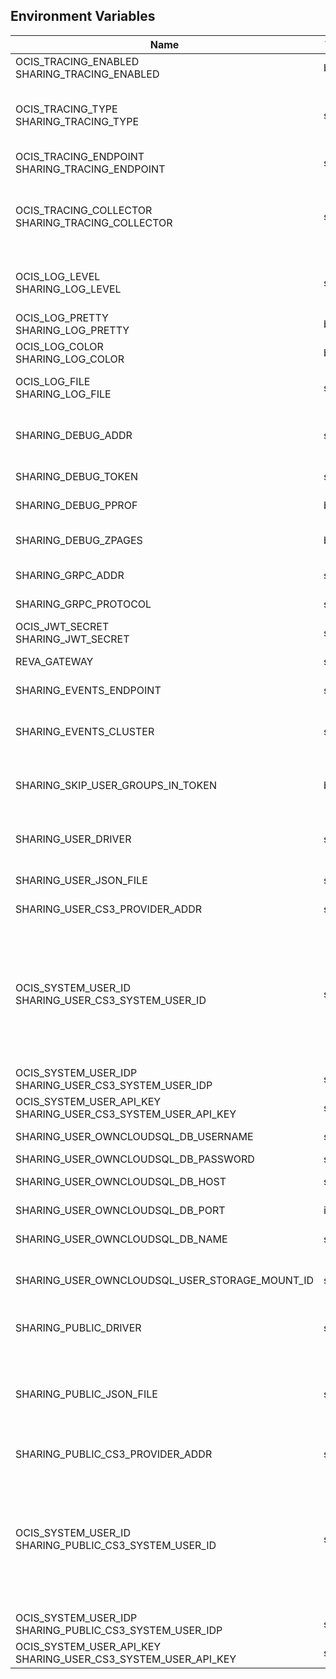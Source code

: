 ## Environment Variables

| Name | Type | Default Value | Description |
|------|------|---------------|-------------|
| OCIS_TRACING_ENABLED<br/>SHARING_TRACING_ENABLED | bool | false | Activates tracing.|
| OCIS_TRACING_TYPE<br/>SHARING_TRACING_TYPE | string |  | The type of tracing. Defaults to "", which is the same as "jaeger". Allowed tracing types are "jaeger" and "" as of now.|
| OCIS_TRACING_ENDPOINT<br/>SHARING_TRACING_ENDPOINT | string |  | The endpoint of the tracing agent.|
| OCIS_TRACING_COLLECTOR<br/>SHARING_TRACING_COLLECTOR | string |  | The HTTP endpoint for sending spans directly to a collector, i.e. http://jaeger-collector:14268/api/traces. Only used if the tracing endpoint is unset.|
| OCIS_LOG_LEVEL<br/>SHARING_LOG_LEVEL | string |  | The log level. Valid values are: "panic", "fatal", "error", "warn", "info", "debug", "trace".|
| OCIS_LOG_PRETTY<br/>SHARING_LOG_PRETTY | bool | false | Activates pretty log output.|
| OCIS_LOG_COLOR<br/>SHARING_LOG_COLOR | bool | false | Activates colorized log output.|
| OCIS_LOG_FILE<br/>SHARING_LOG_FILE | string |  | The path to the log file. Activates logging to this file if set.|
| SHARING_DEBUG_ADDR | string | 127.0.0.1:9151 | Bind address of the debug server, where metrics, health, config and debug endpoints will be exposed.|
| SHARING_DEBUG_TOKEN | string |  | Token to secure the metrics endpoint|
| SHARING_DEBUG_PPROF | bool | false | Enables pprof, which can be used for profiling|
| SHARING_DEBUG_ZPAGES | bool | false | Enables zpages, which can be used for collecting and viewing in-memory traces.|
| SHARING_GRPC_ADDR | string | 127.0.0.1:9150 | The bind address of the GRPC service.|
| SHARING_GRPC_PROTOCOL | string | tcp | The transport protocol of the grpc service.|
| OCIS_JWT_SECRET<br/>SHARING_JWT_SECRET | string |  | The secret to mint and validate jwt tokens.|
| REVA_GATEWAY | string | 127.0.0.1:9142 | The CS3 gateway endpoint.|
| SHARING_EVENTS_ENDPOINT | string | 127.0.0.1:9233 | the address of the streaming service|
| SHARING_EVENTS_CLUSTER | string | ocis-cluster | the clusterID of the streaming service. Mandatory when using nats|
| SHARING_SKIP_USER_GROUPS_IN_TOKEN | bool | false | Disables the loading of user's group memberships from the reva access token.|
| SHARING_USER_DRIVER | string | cs3 | Driver to be used to persist shares. Possible values: "json", "cs3", "owncloudsql"|
| SHARING_USER_JSON_FILE | string | ~/.ocis/storage/shares.json | Path to the json file where shares will be persisted.|
| SHARING_USER_CS3_PROVIDER_ADDR | string | 127.0.0.1:9215 | GRPC address of the storage-system extension.|
| OCIS_SYSTEM_USER_ID<br/>SHARING_USER_CS3_SYSTEM_USER_ID | string |  | ID of the oCIS storage-system system user. Admins need to set the ID for the storage-system system user in this config option which is then used to reference the user. Any reasonable long string is possible, preferably this would be an UUIDv4 format.|
| OCIS_SYSTEM_USER_IDP<br/>SHARING_USER_CS3_SYSTEM_USER_IDP | string | internal | IDP of the oCIS storage-system system user.|
| OCIS_SYSTEM_USER_API_KEY<br/>SHARING_USER_CS3_SYSTEM_USER_API_KEY | string |  | API key for the storage-system system user.|
| SHARING_USER_OWNCLOUDSQL_DB_USERNAME | string | owncloud | Username for the database.|
| SHARING_USER_OWNCLOUDSQL_DB_PASSWORD | string |  | Password for the database.|
| SHARING_USER_OWNCLOUDSQL_DB_HOST | string | mysql | Hostname or IP of the database server.|
| SHARING_USER_OWNCLOUDSQL_DB_PORT | int | 3306 | Port that the database server is listening on.|
| SHARING_USER_OWNCLOUDSQL_DB_NAME | string | owncloud | Name of the database to be used.|
| SHARING_USER_OWNCLOUDSQL_USER_STORAGE_MOUNT_ID | string |  | Mount ID of the ownCloudSQL users storage for mapping ownCloud 10 shares.|
| SHARING_PUBLIC_DRIVER | string | cs3 | Driver to be used to persist public shares. Possible values: "json", "cs3"|
| SHARING_PUBLIC_JSON_FILE | string | ~/.ocis/storage/publicshares.json | Path to the JSON file where public share meta-data will be stored. This JSON file contains the information about public shares that have been created.|
| SHARING_PUBLIC_CS3_PROVIDER_ADDR | string | 127.0.0.1:9215 | GRPC address of the storage-system extension.|
| OCIS_SYSTEM_USER_ID<br/>SHARING_PUBLIC_CS3_SYSTEM_USER_ID | string |  | ID of the oCIS storage-system system user. Admins need to set the ID for the storage-system system user in this config option which is then used to reference the user. Any reasonable long string is possible, preferably this would be an UUIDv4 format.|
| OCIS_SYSTEM_USER_IDP<br/>SHARING_PUBLIC_CS3_SYSTEM_USER_IDP | string | internal | IDP of the oCIS storage-system system user.|
| OCIS_SYSTEM_USER_API_KEY<br/>SHARING_USER_CS3_SYSTEM_USER_API_KEY | string |  | API key for the storage-system system user.|